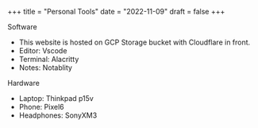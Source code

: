 +++
title = "Personal Tools"
date = "2022-11-09"
draft = false
+++



Software
- This website is hosted on GCP Storage bucket with Cloudflare in front.
- Editor: Vscode
- Terminal: Alacritty
- Notes: Notablity

Hardware
- Laptop: Thinkpad p15v
- Phone: Pixel6
- Headphones: SonyXM3